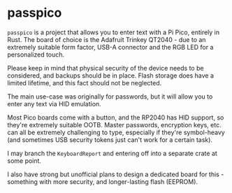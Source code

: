 # passpico

`passpico` is a project that allows you to enter text with a Pi Pico, entirely in Rust. The board of choice is the Adafruit Trinkey QT2040 - due to an extremely suitable form factor, USB-A connector and the RGB LED for a personalized touch.

Please keep in mind that physical security of the device needs to be considered, and backups should be in place. Flash storage does have a limited lifetime, and this fact should not be neglected.

The main use-case was originally for passwords, but it will allow you to enter any text via HID emulation.

Most Pico boards come with a button, and the RP2040 has HID support, so they're extremely suitable OOTB. Master passwords, encryption keys, etc. can all be extremely challenging to type, especially if they're symbol-heavy (and sometimes USB security tokens just can't work for a certain task).

I may branch the `KeyboardReport` and entering off into a separate crate at some point.

I also have strong but unofficial plans to design a dedicated board for this - something with more security, and longer-lasting flash (EEPROM).